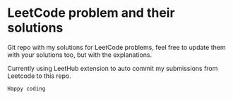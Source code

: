 # LeetCode problem and their solutions

Git repo with my solutions for LeetCode problems, feel free to update them with your solutions too, but with the explanations.

Currently using LeetHub extension to auto commit my submissions from Leetcode to this repo. 

```Happy coding```
